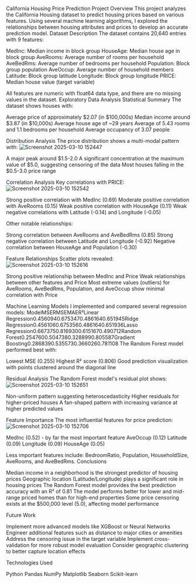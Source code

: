 California Housing Price Prediction
Project Overview
This project analyzes the California Housing dataset to predict housing prices based on various features. Using several machine learning algorithms, I explored the relationships between housing attributes and prices to develop an accurate prediction model.
Dataset Description
The dataset contains 20,640 entries with 9 features:

MedInc: Median income in block group
HouseAge: Median house age in block group
AveRooms: Average number of rooms per household
AveBedRms: Average number of bedrooms per household
Population: Block group population
AveOccup: Average number of household members
Latitude: Block group latitude
Longitude: Block group longitude
PRICE: Median house value (target variable)

All features are numeric with float64 data type, and there are no missing values in the dataset.
Exploratory Data Analysis
Statistical Summary
The dataset shows houses with:

Average price of approximately $2.07 (in $100,000s)
Median income around $3.87 (in $10,000s)
Average house age of ~29 years
Average of 5.43 rooms and 1.1 bedrooms per household
Average occupancy of 3.07 people

Distribution Analysis
The price distribution shows a multi-modal pattern with:
![Screenshot 2025-03-10 152447](https://github.com/user-attachments/assets/3ce18687-4a47-4a26-81b4-9c2e2688b4a0)

A major peak around $1.5-2.0
A significant concentration at the maximum value of $5.0, suggesting censoring of the data
Most houses falling in the $0.5-3.0 price range

Correlation Analysis
Key correlations with PRICE:
![Screenshot 2025-03-10 152542](https://github.com/user-attachments/assets/92bb80b0-3e00-47c5-92cd-75a1c1ad532a)


Strong positive correlation with MedInc (0.69)
Moderate positive correlation with AveRooms (0.15)
Weak positive correlation with HouseAge (0.11)
Weak negative correlations with Latitude (-0.14) and Longitude (-0.05)

Other notable relationships:

Strong correlation between AveRooms and AveBedRms (0.85)
Strong negative correlation between Latitude and Longitude (-0.92)
Negative correlation between HouseAge and Population (-0.30)

Feature Relationships
Scatter plots revealed:
![Screenshot 2025-03-10 152616](https://github.com/user-attachments/assets/719a4714-c132-48b1-a12e-2f17aff672b1)


Strong positive relationship between MedInc and Price
Weak relationships between other features and Price
Most extreme values (outliers) for AveRooms, AveBedRms, Population, and AveOccup show minimal correlation with Price

Machine Learning Models
I implemented and compared several regression models:
ModelMSERMSEMAER²Linear Regression0.4560940.6753470.4861640.651945Ridge Regression0.4561060.6753560.4861640.651936Lasso Regression0.6673750.8169300.6151670.490712Random Forest0.2547600.5047380.3288990.805587Gradient Boosting0.2868390.5355730.3660260.781108
The Random Forest model performed best with:

Lowest MSE (0.255)
Highest R² score (0.806)
Good prediction visualization with points clustered around the diagonal line

Residual Analysis
The Random Forest model's residual plot shows:
![Screenshot 2025-03-10 152651](https://github.com/user-attachments/assets/c0b14497-3e75-4dc2-a723-c116bd51678e)


Non-uniform pattern suggesting heteroscedasticity
Higher residuals for higher-priced houses
A fan-shaped pattern with increasing variance at higher predicted values

Feature Importance
The most influential features for price prediction:
![Screenshot 2025-03-10 152706](https://github.com/user-attachments/assets/64b6057d-9f00-4c40-8c15-afe399f92127)

MedInc (0.52) - by far the most important feature
AveOccup (0.12)
Latitude (0.09)
Longitude (0.09)
HouseAge (0.05)

Less important features include: BedroomRatio, Population, HouseholdSize, AveRooms, and AveBedRms.
Conclusions

Median income in a neighborhood is the strongest predictor of housing prices
Geographic location (Latitude/Longitude) plays a significant role in housing prices
The Random Forest model provides the best prediction accuracy with an R² of 0.81
The model performs better for lower and mid-range priced homes than for high-end properties
Some price censoring exists at the $500,000 level (5.0), affecting model performance


Future Work

Implement more advanced models like XGBoost or Neural Networks
Engineer additional features such as distance to major cities or amenities
Address the censoring issue in the target variable
Implement cross-validation for more robust model evaluation
Consider geographic clustering to better capture location effects

Technologies Used

Python
Pandas
NumPy
Matplotlib
Seaborn
Scikit-learn
